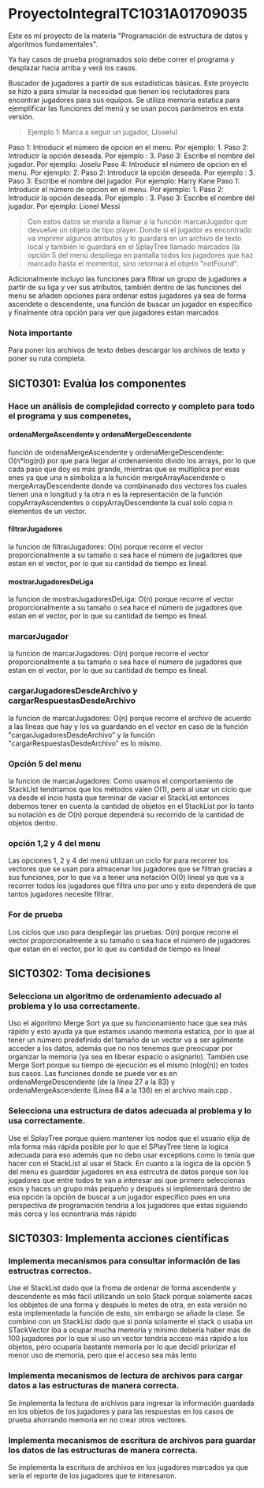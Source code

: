 # ProyectoIntegralTC1031A01709035
Este es mi proyecto de la materia "Programación de estructura de datos y algoritmos fundamentales".

Ya hay casos de prueba programados solo debe correr el programa y desplazar hacia arriba y verá los casos.

 Buscador de jugadores a partir de sus estadisticas básicas.
Este proyecto se hizo a para simular la necesidad que tienen los reclutadores para encontrar jugadores para sus equipos.
Se utiliza memoria estatica para ejemplificar las funciones del menú y se usan pocos parámetros en esta versión.
>Ejemplo 1: Marca a seguir un jugador, (Joselu)
 
Paso 1: Introducir el número de opcion en el menu. Por ejemplo: 1.
Paso 2: Introducir la opción deseada. Por ejemplo : 3.
Paso 3: Escribe el nombre del jugador. Por ejemplo: Joselu
Paso 4: Introducir el número de opcion en el menu. Por ejemplo: 2.
Paso 2: Introducir la opción deseada. Por ejemplo : 3.
Paso 3: Escribe el nombre del jugador. Por ejemplo: Harry Kane
Paso 1: Introducir el número de opcion en el menu. Por ejemplo: 1.
Paso 2: Introducir la opción deseada. Por ejemplo : 3.
Paso 3: Escribe el nombre del jugador. Por ejemplo: Lionel Messi
 
>Con estos datos se manda a llamar a la función marcarJugador que devuelve un objeto de tipo player. Donde si el jugador es encontrado va imprimir algunos atributos y lo guardará en un archivo de texto local y también lo guardará en el SplayTree llamado marcados (la opción 5 del menú despliega en pantalla todos los jugadores que haz marcado hasta el momento), sino retornará el objeto "notFound".

Adicionalmente incluyo las funciones para filtrar un grupo de jugadores a partir de su liga y ver sus atributos, también dentro de las funciones del menu se añaden opciones para ordenar estos jugadores ya sea de forma ascendete o descendente, una función de buscar un jugador en especifico y finalmente otra opción para ver que jugadores estan marcados 

### Nota importante

Para poner los archivos de texto debes descargar los archivos de texto y poner su ruta completa.


## SICT0301: Evalúa los componentes 
### Hace un análisis de complejidad correcto y completo para todo el programa y sus compenetes,

#### ordenaMergeAscendente y ordenaMergeDescendente

función de ordenaMergeAscendente y ordenaMergeDescendente: O(n*log(n)) por que para llegar al ordenamiento divido los arrays, por lo que cada paso que doy es más grande, mientras que se multiplica por esas enes ya que una n simboliza a la función mergeArrayAscendente o mergeArrayDescendente donde va combinanado dos vectores los cuales tienen una n longitud y la otra n es la representación de la función copyArrayAscendentes o copyArrayDescendente la cual solo copia n elementos de un vector.

#### filtrarJugadores
la funcion de filtrarJugadores: O(n) porque recorre el vector proporcionalmente a su tamaño o sea hace el número de jugadores que estan en el vector, por lo que su cantidad de tiempo es lineal.

#### mostrarJugadoresDeLiga
la funcion de mostrarJugadoresDeLiga: O(n) porque recorre el vector proporcionalmente a su tamaño o sea hace el número de jugadores que estan en el vector, por lo que su cantidad de tiempo es lineal.

### marcarJugador
la funcion de marcarJugadores: O(n) porque recorre el vector proporcionalmente a su tamaño o sea hace el número de jugadores que estan en el vector, por lo que su cantidad de tiempo es lineal.

### cargarJugadoresDesdeArchivo y cargarRespuestasDesdeArchivo
la funcion de marcarJugadores: O(n) porque recorre el archivo de acuerdo a las líneas que hay y los va guardando en el vector en caso de la función "cargarJugadoresDesdeArchivo" y la función "cargarRespuestasDesdeArchivo" es lo mismo.

### Opción 5 del menu
la funcion de marcarJugadores: Como usamos el comportamiento de StackLIst tendríamos que los métodos valen O(1), pero al usar un ciclo que va desde el incio hasta que terminar de vaciar el StackList entonces debemos tener en cuenta la cantidad de objetos en el StackList por lo tanto su notación es de O(n) porque dependerá su recorrido de la cantidad de objetos dentro.

### opción 1,2 y 4 del menu
Las opciones 1, 2 y 4 del menú utilizan un ciclo for para recorrer los vectores que se usan para almacenar los jugadores que se filtran gracias a sus funciones, por lo que va a tener una notación O(0) lineal ya que va a recorrer todos los jugadores que filtra uno por uno y esto dependerá de que tantos jugadores necesite filtrar.

### For de prueba
Los ciclos que uso para despliegar las pruebas: O(n) porque recorre el vector proporcionalmente a su tamaño o sea hace el número de jugadores que estan en el vector, por lo que su cantidad de tiempo es lineal

## SICT0302: Toma decisiones 
### Selecciona un algoritmo de ordenamiento adecuado al problema y lo usa correctamente.

Uso el algoritmo Merge Sort ya que su funcionamiento hace que sea más rápido y esto ayuda ya que estamos usando memoria estatica, por lo que al tener un número predefinido del tamaño de un vector va a ser agilmente acceder a los datos, además que no nos tenemos que preocupar por organizar la memoria (ya sea en liberar espacio o asignarlo). También use Merge Sort porque su tiempo de ejecución es el mismo (nlog(n)) en todos sus casos.
Las funciones donde se puede ver es en ordenaMergeDescendente (de la línea 27 a la 83) y ordenaMergeAscendente (Linea 84 a la 136) en el archivo main.cpp .

### Selecciona una estructura de datos adecuada al problema y lo usa correctamente.
Use el SplayTree porque quiero mantener los nodos que el usuario elija de mla forma más rápida posible por lo que el SPlayTree tiene la logica adecuada para eso además que no debo usar exceptions como lo tenía que hacer con el StackList al usar el Stack. En cuanto a la logica de la opción 5 del menu es guarddar jugadores en esa estrcutra de datos porque son los jugadores que entre todos te van a interesar asi que primero seleccionas esos y haces un grupo más pequeño y después si implementará dentro de esa opción la opción de buscar a un jugador especifico pues en una perspectiva de programación tendría a los jugadores que estas siguiendo  más cerca y los ecnontraría más rápido


## SICT0303: Implementa acciones científicas


### Implementa mecanismos para consultar información de las estructras correctos.
Use el StackList dado que la froma de ordenar de forma ascendente y descendente es más fácil utilizando un solo Stack porque solamente sacas los obbjetos de una forma y después lo metes de otra, en esta versión no esta implementada la función de esto, sin embargo se añade la clase. Se combino con un StackList dado que si ponía solamente el stack o usaba un STackVector iba a ocupar mucha memoria y minimo debería haber más de 100 jugadores por lo que si uso un vector tendría acceso más rápido a los objetos, pero ocuparía bastante memoria por lo que decidí priorizar el menor uso de memoria, pero  que el acceso sea más lento

### Implementa mecanismos de lectura de archivos para cargar datos a las estructuras de manera correcta.
Se implementa la lectura de archivos para ingresar la información guardada en los objetos de los jugadores y para las respuestas en los casos de prueba ahorrando memoria en no crear otros vectores.

### Implementa mecanismos de escritura de archivos para guardar los datos  de las estructuras de manera correcta.
Se implementa la escritura de archivos en los jugadores marcados ya que sería el reporte de los jugadores que te interesaron.


